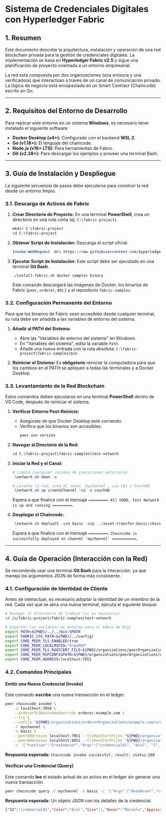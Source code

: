 # Sistema de Credenciales Digitales con Hyperledger Fabric

## 1. Resumen

Este documento describe la arquitectura, instalación y operación de una red blockchain privada para la gestión de credenciales digitales. La implementación se basa en **Hyperledger Fabric v2.5** y sigue una planificación de proyecto orientada a un entorno empresarial.

La red está compuesta por dos organizaciones (una emisora y una verificadora) que interactúan a través de un canal de comunicación privado. La lógica de negocio está encapsulada en un Smart Contract (Chaincode) escrito en Go.

---

## 2. Requisitos del Entorno de Desarrollo

Para replicar este entorno en un sistema **Windows**, es necesario tener instalado el siguiente software:

-   **Docker Desktop (v4+):** Configurado con el backend **WSL 2**.
-   **Go (v1.18+):** El lenguaje del chaincode.
-   **Node.js (v16+ LTS):** Para herramientas de Fabric.
-   **Git (v2.28+):** Para descargar los ejemplos y proveer una terminal Bash.

---

## 3. Guía de Instalación y Despliegue

La siguiente secuencia de pasos debe ejecutarse para construir la red desde un entorno limpio.

### 3.1. Descarga de Activos de Fabric

1.  **Crear Directorio de Proyecto:**
    En una terminal **PowerShell**, crea un directorio en una ruta corta (ej. `C:\fabric-project`).
    ```powershell
    mkdir C:\fabric-project
    cd C:\fabric-project
    ```

2.  **Obtener Script de Instalación:**
    Descarga el script oficial.
    ```powershell
    Invoke-WebRequest -Uri https://raw.githubusercontent.com/hyperledger/fabric/main/scripts/install-fabric.sh -OutFile install-fabric.sh
    ```

3.  **Ejecutar Script de Instalación:**
    Este script debe ser ejecutado en una terminal **Git Bash**.
    ```bash
    ./install-fabric.sh docker samples binary
    ```
    Este comando descargará las imágenes de Docker, los binarios de Fabric (`peer`, `orderer`, etc.) y el repositorio `fabric-samples`.

### 3.2. Configuración Permanente del Entorno

Para que los binarios de Fabric sean accesibles desde cualquier terminal, su ruta debe ser añadida a las variables de entorno del sistema.

1.  **Añadir al PATH del Sistema:**
    -   Abre las "Variables de entorno del sistema" en Windows.
    -   En "Variables del sistema", edita la variable `Path`.
    -   Añade una nueva entrada con la ruta absoluta: `C:\fabric-project\fabric-samples\bin`

2.  **Reiniciar el Sistema:** Es **obligatorio** reiniciar la computadora para que los cambios en el PATH se apliquen a todas las terminales y a Docker Desktop.

### 3.3. Levantamiento de la Red Blockchain

Estos comandos deben ejecutarse en una terminal **PowerShell** dentro de VS Code, después de reiniciar el sistema.

1.  **Verificar Entorno Post-Reinicio:**
    -   Asegúrate de que Docker Desktop esté corriendo.
    -   Verifica que los binarios son accesibles:
        ```powershell
        peer.exe version
        ```

2.  **Navegar al Directorio de la Red:**
    ```powershell
    cd C:\fabric-project\fabric-samples\test-network
    ```

3.  **Iniciar la Red y el Canal:**
    ```powershell
    # Limpia cualquier residuo de ejecuciones anteriores
    .\network.sh down -v
    
    # Levanta la red, crea el canal 'mychannel', usa CAs y CouchDB
    .\network.sh up createChannel -ca -s couchdb
    ```
    Espera a que finalice con el mensaje `========= All GOOD, Test Network is up and running =========`.

4.  **Desplegar el Chaincode:**
    ```powershell
    .\network.sh deployCC -ccn basic -ccp ../asset-transfer-basic/chaincode-go -ccl go
    ```
    Espera a que finalice con el mensaje `========= Chaincode is successfully deployed on channel 'mychannel' ===========`.

---

## 4. Guía de Operación (Interacción con la Red)

Se recomienda usar una terminal **Git Bash** para la interacción, ya que maneja los argumentos JSON de forma más consistente.

### 4.1. Configuración de Identidad de Cliente

Antes de interactuar, es necesario adoptar la identidad de un miembro de la red. Cada vez que se abra una nueva terminal, ejecuta el siguiente bloque:

```bash
# Navegar al directorio de trabajo (si es necesario)
cd /c/fabric-project/fabric-samples/test-network

# Exportar las variables de entorno para el Admin de Org1
export PATH=${PWD}/../../bin:$PATH
export FABRIC_CFG_PATH=${PWD}/../config/
export CORE_PEER_TLS_ENABLED=true
export CORE_PEER_LOCALMSPID="Org1MSP"
export CORE_PEER_TLS_ROOTCERT_FILE=${PWD}/organizations/peerOrganizations/org1.example.com/peers/peer0.org1.example.com/tls/ca.crt
export CORE_PEER_MSPCONFIGPATH=${PWD}/organizations/peerOrganizations/org1.example.com/users/Admin@org1.example.com/msp
export CORE_PEER_ADDRESS=localhost:7051
```

### 4.2. Comandos Principales

#### Emitir una Nueva Credencial (Invoke)

Este comando **escribe** una nueva transacción en el ledger.

```bash
peer chaincode invoke \
    -o localhost:7050 \
    --ordererTLSHostnameOverride orderer.example.com \
    --tls \
    --cafile "${PWD}/organizations/ordererOrganizations/example.com/orderers/orderer.example.com/msp/tlscacerts/tlsca.example.com-cert.pem" \
    -C mychannel \
    -n basic \
    --peerAddresses localhost:7051 --tlsRootCertFiles "${PWD}/organizations/peerOrganizations/org1.example.com/peers/peer0.org1.example.com/tls/ca.crt" \
    --peerAddresses localhost:9051 --tlsRootCertFiles "${PWD}/organizations/peerOrganizations/org2.example.com/peers/peer0.org2.example.com/tls/ca.crt" \
    -c '{"function":"CreateAsset","Args":["credencial01", "Azul", "1", "Marcelo", "2024"]}'
```
**Respuesta esperada:** `Chaincode invoke successful. result: status:200`

#### Verificar una Credencial (Query)

Este comando **lee** el estado actual de un activo en el ledger sin generar una nueva transacción.

```bash
peer chaincode query -C mychannel -n basic -c '{"Args":["ReadAsset","credencial01"]}'
```
**Respuesta esperada:** Un objeto JSON con los detalles de la credencial.

```json
{"ID":"credencial01","Color":"Azul","Size":1,"Owner":"Marcelo","AppraisedValue":2024}
```